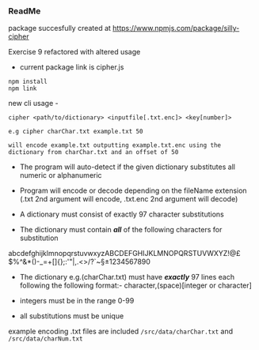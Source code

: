### ReadMe


package succesfully created at https://www.npmjs.com/package/silly-cipher

Exercise 9 refactored with altered usage

- current package link is cipher.js

```````
npm install
npm link
```````


new cli usage -
``````
cipher <path/to/dictionary> <inputfile[.txt.enc]> <key[number]>

e.g cipher charChar.txt example.txt 50

will encode example.txt outputting example.txt.enc using the dictionary from charChar.txt and an offset of 50

``````
- The program will auto-detect if the given dictionary substitutes all numeric or alphanumeric

- Program will encode or decode depending on the fileName extension (.txt 2nd argument will encode, .txt.enc 2nd argument will decode)

-  A dictionary must consist of exactly 97 character substitutions

- The dictionary  must contain ***all*** of the following characters for substitution
 
abcdefghijklmnopqrstuvwxyzABCDEFGHIJKLMNOPQRSTUVWXYZ!@£$%^&*()-_=+[]{};:'"\|,.<>/?`~§±1234567890

- The dictionary e.g.(charChar.txt) must have ***exactly*** 97 lines each following the following format:- character,(space)[integer or character]

- integers must be in the range 0-99

- all substitutions must be unique

example encoding .txt files are included ``````/src/data/charChar.txt`````` and ``````/src/data/charNum.txt``````
